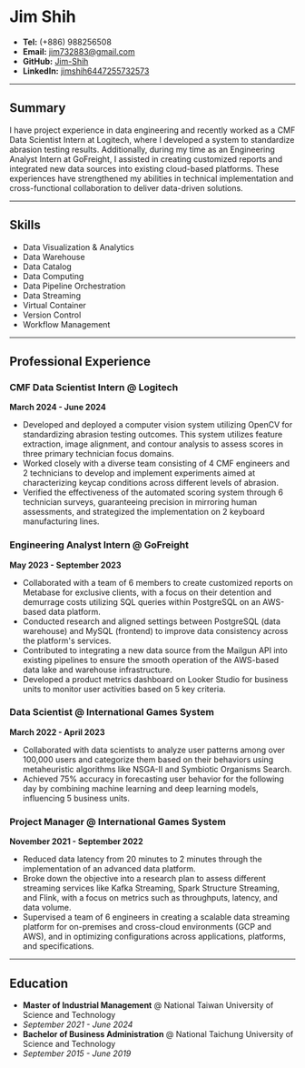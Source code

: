 # Jim Shih

-  **Tel:** (+886) 988256508
-  **Email:** jim732883@gmail.com
-  **GitHub:** [Jim-Shih](https://github.com/Jim-Shih)
-  **LinkedIn:** [jimshih6447255732573](https://www.linkedin.com/in/jimshih6447255732573)

---

## Summary

I have project experience in data engineering and recently worked as a CMF Data Scientist Intern at Logitech, where I developed a system to standardize abrasion testing results. Additionally, during my time as an Engineering Analyst Intern at GoFreight, I assisted in creating customized reports and integrated new data sources into existing cloud-based platforms. These experiences have strengthened my abilities in technical implementation and cross-functional collaboration to deliver data-driven solutions.

---

## Skills

-  Data Visualization & Analytics
-  Data Warehouse
-  Data Catalog
-  Data Computing
-  Data Pipeline Orchestration
-  Data Streaming
-  Virtual Container
-  Version Control
-  Workflow Management

---

## Professional Experience

### CMF Data Scientist Intern @ Logitech
**March 2024 - June 2024**

-  Developed and deployed a computer vision system utilizing OpenCV for standardizing abrasion testing outcomes. This system utilizes feature extraction, image alignment, and contour analysis to assess scores in three primary technician focus domains.
-  Worked closely with a diverse team consisting of 4 CMF engineers and 2 technicians to develop and implement experiments aimed at characterizing keycap conditions across different levels of abrasion.
-  Verified the effectiveness of the automated scoring system through 6 technician surveys, guaranteeing precision in mirroring human assessments, and strategized the implementation on 2 keyboard manufacturing lines.

### Engineering Analyst Intern @ GoFreight
**May 2023 - September 2023**

-  Collaborated with a team of 6 members to create customized reports on Metabase for exclusive clients, with a focus on their detention and demurrage costs utilizing SQL queries within PostgreSQL on an AWS-based data platform.
-  Conducted research and aligned settings between PostgreSQL (data warehouse) and MySQL (frontend) to improve data consistency across the platform's services.
-  Contributed to integrating a new data source from the Mailgun API into existing pipelines to ensure the smooth operation of the AWS-based data lake and warehouse infrastructure.
-  Developed a product metrics dashboard on Looker Studio for business units to monitor user activities based on 5 key criteria.

### Data Scientist @ International Games System
**March 2022 - April 2023**

-  Collaborated with data scientists to analyze user patterns among over 100,000 users and categorize them based on their behaviors using metaheuristic algorithms like NSGA-II and Symbiotic Organisms Search.
-  Achieved 75% accuracy in forecasting user behavior for the following day by combining machine learning and deep learning models, influencing 5 business units.

### Project Manager @ International Games System
**November 2021 - September 2022**

-  Reduced data latency from 20 minutes to 2 minutes through the implementation of an advanced data platform.
-  Broke down the objective into a research plan to assess different streaming services like Kafka Streaming, Spark Structure Streaming, and Flink, with a focus on metrics such as throughputs, latency, and data volume.
-  Supervised a team of 6 engineers in creating a scalable data streaming platform for on-premises and cross-cloud environments (GCP and AWS), and in optimizing configurations across applications, platforms, and specifications.

---

## Education

-  **Master of Industrial Management** @ National Taiwan University of Science and Technology
  - *September 2021 - June 2024*
-  **Bachelor of Business Administration** @ National Taichung University of Science and Technology
  - *September 2015 - June 2019*

